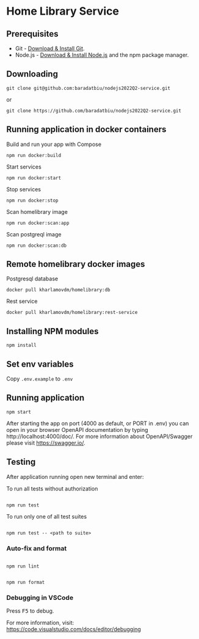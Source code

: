 # Home Library Service

## Prerequisites

- Git - [Download & Install Git](https://git-scm.com/downloads).
- Node.js - [Download & Install Node.js](https://nodejs.org/en/download/) and the npm package manager.

## Downloading

```
git clone git@github.com:baradatbiu/nodejs2022Q2-service.git
```

or

```
git clone https://github.com/baradatbiu/nodejs2022Q2-service.git
```

## Running application in docker containers

Build and run your app with Compose

```
npm run docker:build
```

Start services

```
npm run docker:start
```

Stop services

```
npm run docker:stop
```

Scan homelibrary image

```
npm run docker:scan:app
```

Scan postgreql image

```
npm run docker:scan:db
```

## Remote homelibrary docker images

Postgresql database

```
docker pull kharlamovdm/homelibrary:db
```

Rest service

```
docker pull kharlamovdm/homelibrary:rest-service
```

## Installing NPM modules

```
npm install
```

## Set env variables

Copy `.env.example` to `.env`

## Running application

```
npm start
```

After starting the app on port (4000 as default, or PORT in .env) you can open
in your browser OpenAPI documentation by typing http://localhost:4000/doc/.
For more information about OpenAPI/Swagger please visit https://swagger.io/.

## Testing

After application running open new terminal and enter:

To run all tests without authorization

```

npm run test

```

To run only one of all test suites

```

npm run test -- <path to suite>

```

<!-- To run all test with authorization

```

npm run test:auth

```

To run only specific test suite with authorization

```

npm run test:auth -- <path to suite>

```-->

### Auto-fix and format

```

npm run lint

```

```

npm run format

```

### Debugging in VSCode

Press <kbd>F5</kbd> to debug.

For more information, visit: https://code.visualstudio.com/docs/editor/debugging

```

```
